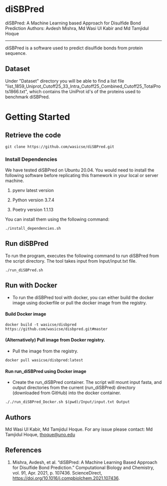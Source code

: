 # diSBPred
diSBPred: A Machine Learning based Approach for Disulfide Bond Prediction
Authors: Avdesh Mishra, Md Wasi Ul Kabir and Md Tamjidul Hoque

*******************************************************************
diSBPred is a software used to predict disulfide bonds from protein sequence.

 ## Dataset
Under "Dataset" directory you will be able to find a list file "list_1859_Uniprot_Cutoff25_33_Intra_Cutoff25_Combined_Cutoff25_TotalProts1866.txt", which contains
the UniProt id's of the proteins used to benchmark diSBPred.

# Getting Started

 ## Retrieve the code

```
git clone https://github.com/wasicse/diSBPred.git

```

### Install Dependencies

We have tested diSBPred on Ubuntu 20.04. You would need to install the following software before replicating this framework in your local or server machine. 

1. pyenv latest version

2. Python version 3.7.4

3. Poetry version 1.1.13

You can install them using the following command:

```
./install_dependencies.sh
```
## Run diSBPred

To run the program, executes the following command to run diSBPred from the script directory. The tool takes input from Input/input.txt file.

```
./run_diSBPred.sh
```
## Run with Docker
- To run the diSBPred tool with docker, you can either build the docker image using dockerfile or pull the docker image from the registry.

#### Build Docker image 

```
docker build -t wasicse/disbpred https://github.com/wasicse/disbpred.git#master    
```
 #### (Alternatively) Pull image from Docker registry.

- Pull the image from the registry.
 ```
docker pull wasicse/disbpred:latest
```
#### Run run_diSBPred using Docker image
- Create the run_diSBPred container. The script will mount input fasta, and output directories from the current (run_diSBPred) directory (downloaded from GitHub) into the docker container.

```
././run_diSBPred_Docker.sh $(pwd)/Input/input.txt Output
```

## Authors

Md Wasi Ul Kabir, Md Tamjidul Hoque. For any issue please contact: Md Tamjidul Hoque, thoque@uno.edu 

## References
1. Mishra, Avdesh, et al. “diSBPred: A Machine Learning Based Approach for Disulfide Bond Prediction.” Computational Biology and Chemistry, vol. 91, Apr. 2021, p. 107436. ScienceDirect, https://doi.org/10.1016/j.compbiolchem.2021.107436.











